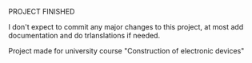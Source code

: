 PROJECT FINISHED

I don't expect to commit any major changes to this project, at most add documentation and do trlanslations if needed.

Project made for university course "Construction of electronic devices"
